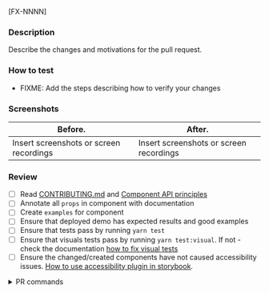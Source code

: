 [FX-NNNN]

### Description

Describe the changes and motivations for the pull request.

### How to test

- FIXME: Add the steps describing how to verify your changes

### Screenshots

| Before.                                 | After.                                  |
| --------------------------------------- | --------------------------------------- |
| Insert screenshots or screen recordings | Insert screenshots or screen recordings |

### Review

- [ ] Read [CONTRIBUTING.md](https://github.com/toptal/picasso/blob/master/CONTRIBUTING.md) and [Component API principles](https://github.com/toptal/picasso/blob/master/docs/api-principles.md)
- [ ] Annotate all `props` in component with documentation
- [ ] Create `examples` for component
- [ ] Ensure that deployed demo has expected results and good examples
- [ ] Ensure that tests pass by running `yarn test`
- [ ] Ensure that visuals tests pass by running `yarn test:visual`. If not - check the documentation [how to fix visual tests](https://github.com/toptal/picasso/blob/master/docs/contribution/visual-testing.md#fixing-broken-visual-tests-inside-a-pr)
- [ ] Ensure the changed/created components have not caused accessibility issues. [How to use accessibility plugin in storybook](https://github.com/toptal/picasso/blob/master/docs/contribution/accessibility.md).

<details>
<summary>PR commands</summary>
<br />

List of available commands:

- `@toptal-bot run all` - Run whole pipeline
- `@toptal-bot run build` - Check build
- `@toptal-bot run visual` - Run visual tests
- `@toptal-bot run deploy:documentation` - Deploy documentation
- `@toptal-bot run package:alpha-release` - Release alpha version

</details>
